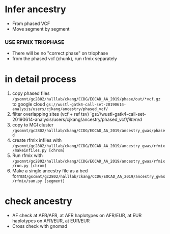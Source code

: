 # Infer ancestry
- From phased VCF
- Move segment by segment


### USE RFMIX TRIOPHASE
- There will be no "correct phase" on triophase
- from the phased vcf (chunk), run rfmix separately


# in detail process
1) copy phased files `/gscmnt/gc2802/halllab/ckang/CCDG/EOCAD_AA_2019/phase/out/*vcf.gz` to google cloud `gs://wustl-gatk4-call-set-20190614-analysis/users/cjkang/ancestry/phased_vcf/`
2) filter overlapping sites (vcf + ref tsv) `gs://wustl-gatk4-call-set-20190614-analysis/users/cjkang/ancestry/phased_vcf/*filtered*
3) copy to MGI cluster `/gscmnt/gc2802/halllab/ckang/CCDG/EOCAD_AA_2019/ancestry_gwas/phased`
4) create rfmix infiles with `/gscmnt/gc2802/halllab/ckang/CCDG/EOCAD_AA_2019/ancestry_gwas/rfmix/makeinfiles.py [chrom]`
5) Run rfmix with `/gscmnt/gc2802/halllab/ckang/CCDG/EOCAD_AA_2019/ancestry_gwas/rfmix/run.py [chrom]`
6) Make a single ancestry file as a bed format`/gscmnt/gc2802/halllab/ckang/CCDG/EOCAD_AA_2019/ancestry_gwas/rfmix/sum.py [segment]` 


# check ancestry
- AF check at AFR/AFR, at AFR haplotypes on AFR/EUR, at EUR haplotypes on AFR/EUR, at EUR/EUR
- Cross check with gnomad
